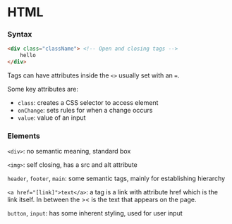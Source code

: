 # HTML
### Syntax
```html
<div class="className"> <!-- Open and closing tags -->
    hello
</div>
```

Tags can have attributes inside the `<>` usually set with an `=`.

Some key attributes are:
- `class`: creates a CSS selector to access element
- `onChange`: sets rules for when a change occurs
- `value`: value of an input

### Elements
`<div>`: no semantic meaning, standard box

`<img>`: self closing, has a src and alt attribute

`header`, `footer`, `main`: some semantic tags, mainly for establishing hierarchy

`<a href="[link]">text</a>`: a tag is a link with attribute href which is the link itself. In between the >< is the text that appears on the page.

`button`, `input`: has some inherent styling, used for user input